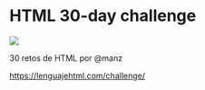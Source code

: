 # HTML 30-day challenge

![](https://lenguajehtml.com/challenge/logo.png)

30 retos de HTML por @manz

https://lenguajehtml.com/challenge/
